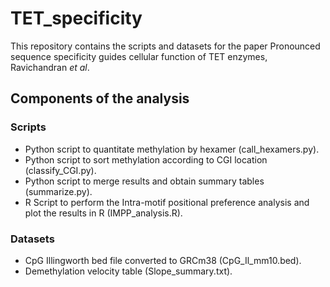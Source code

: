 # TET_specificity
This repository contains the scripts and datasets for the paper Pronounced sequence specificity guides cellular function of TET enzymes, Ravichandran <em>et al</em>.

## Components of the analysis

### Scripts
- Python script to quantitate methylation by hexamer (call_hexamers.py).
- Python script to sort methylation according to CGI location (classify_CGI.py).
- Python script to merge results and obtain summary tables (summarize.py).
- R Script to perform the Intra-motif positional preference analysis and plot the results  in R (IMPP_analysis.R).

### Datasets
- CpG Illingworth bed file converted to GRCm38 (CpG_Il_mm10.bed).
- Demethylation velocity table (Slope_summary.txt).

